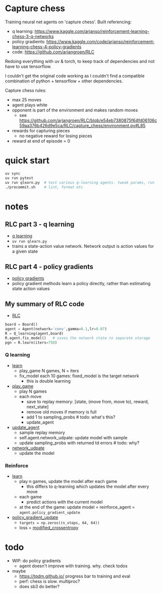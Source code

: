 # Capture chess

Training neural net agents on 'capture chess'. Built referencing:

- q learning: https://www.kaggle.com/arjanso/reinforcement-learning-chess-3-q-networks
- policy gradients: https://www.kaggle.com/code/arjanso/reinforcement-learning-chess-4-policy-gradients
- code: https://github.com/arjangroen/RLC

Redoing everything with uv & torch, to keep track of dependencies and not have
to use tensorflow.

I couldn't get the original code working as I couldn't find a compatible
combination of python + tensorflow + other dependencies.

Capture chess rules:
- max 25 moves
- agent plays white
- opponent is part of the environment and makes random moves
    - see https://github.com/arjangroen/RLC/blob/e54eb7380875f64fd06106c59aa376b426d9e5ca/RLC/capture_chess/environment.py#L85
- rewards for capturing pieces
    - no negative reward for losing pieces
- reward at end of episode = 0

# quick start
```sh
uv sync
uv run pytest
uv run qlearn.py  # test various q-learning agents. tweak params, run
./precommit.sh    # lint, format etc
```

# notes
## RLC part 3 - q learning
- [q learning](https://www.kaggle.com/arjanso/reinforcement-learning-chess-3-q-networks)
- `uv run qlearn.py`
- trains a state-action value network. Network output is action values for a
  given state
## RLC part 4 - policy gradients
- [policy gradients](https://www.kaggle.com/code/arjanso/reinforcement-learning-chess-4-policy-gradients)
- policy gradient methods learn a policy directly, rather than estimating state
  action values
## My summary of RLC code
- [RLC](https://github.com/arjangroen/RLC)
```py
board = Board()
agent = Agent(network='conv',gamma=0.1,lr=0.07)
R = Q_learning(agent,board)
R.agent.fix_model()   # saves the network state to separate storage
pgn = R.learn(iters=750)
```
### Q learning
- [learn](https://github.com/arjangroen/RLC/blob/e54eb7380875f64fd06106c59aa376b426d9e5ca/RLC/capture_chess/learn.py#L26)
    - play_game N games, N = iters
    - fix_model each 10 games: fixed_model is the target network
        - this is double learning
- [play_game](https://github.com/arjangroen/RLC/blob/e54eb7380875f64fd06106c59aa376b426d9e5ca/RLC/capture_chess/learn.py#L53)
    - play N games
    - each move
        - save to replay memory: [state, (move from, move to), reward, next_state]
        - remove old moves if memory is full
        - add 1 to sampling_probs   # todo: what's this?
        - update_agent
- [update_agent](https://github.com/arjangroen/RLC/blob/e54eb7380875f64fd06106c59aa376b426d9e5ca/RLC/capture_chess/learn.py#L139C9-L139C21)
    - sample replay memory
    - self.agent.network_udpate: update model with sample
    - update sampling_probs with returned td errors  # todo: why?
- [network_udpate](https://github.com/arjangroen/RLC/blob/e54eb7380875f64fd06106c59aa376b426d9e5ca/RLC/capture_chess/agent.py#L111)
    - update the model
### Reinforce
- [learn](https://github.com/arjangroen/RLC/blob/e54eb7380875f64fd06106c59aa376b426d9e5ca/RLC/capture_chess/learn.py#L170)
    - play n games, update the model after each game
        - this differs to q-learning which updates the model after every move
    - each game
        - predict actions with the current model
    - at the end of the game: update model = reinforce_agent = `agent.policy_gradient_update`
- [policy_gradient_update](https://github.com/arjangroen/RLC/blob/e54eb7380875f64fd06106c59aa376b426d9e5ca/RLC/capture_chess/agent.py#L172)
    - `targets = np.zeros((n_steps, 64, 64))`
    - loss = [modified_crossentropy](https://github.com/arjangroen/RLC/blob/e54eb7380875f64fd06106c59aa376b426d9e5ca/RLC/capture_chess/agent.py#L9)

# todo
- WIP: do policy gradients
    - agent doesn't improve with training. why. check todos
- maybe
    - https://tqdm.github.io/ progress bar to training and eval
    - perf: chess is slow. multiproc?
    - does sb3 do better?
